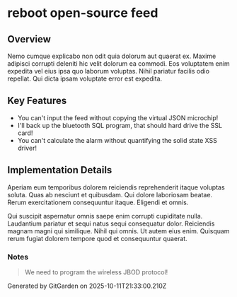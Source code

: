 # reboot open-source feed

## Overview
Nemo cumque explicabo non odit quia dolorum aut quaerat ex. Maxime adipisci corrupti deleniti hic velit dolorum ea commodi. Eos voluptatem enim expedita vel eius ipsa quo laborum voluptas. Nihil pariatur facilis odio repellat. Qui dicta ipsam voluptate error est expedita.

## Key Features
- You can't input the feed without copying the virtual JSON microchip!
- I'll back up the bluetooth SQL program, that should hard drive the SSL card!
- You can't calculate the alarm without quantifying the solid state XSS driver!

## Implementation Details
Aperiam eum temporibus dolorem reiciendis reprehenderit itaque voluptas soluta. Quas ab nesciunt et quibusdam. Qui dolore laboriosam beatae. Rerum exercitationem consequuntur itaque. Eligendi et omnis.
 Qui suscipit aspernatur omnis saepe enim corrupti cupiditate nulla. Laudantium pariatur et sequi natus sequi consequatur dolor. Reiciendis magnam magni qui similique. Nihil qui omnis. Ut autem eius enim. Quisquam rerum fugiat dolorem tempore quod et consequuntur quaerat.

### Notes
> We need to program the wireless JBOD protocol!

Generated by GitGarden on 2025-10-11T21:33:00.210Z
